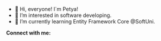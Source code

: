 - 👋 Hi, everyone! I`m Petya!
- 👀 I’m interested in software developing.
- 🌱 I’m currently learning Entity Framework Core @SoftUni.

**Connect with me:**




<!--
**petyadatanasova/petyadatanasova** is a ✨ _special_ ✨ repository because its `README.md` (this file) appears on your GitHub profile.

Here are some ideas to get you started:

- 🔭 I’m currently working on ...
- 🌱 I’m currently learning ...
- 👯 I’m looking to collaborate on ...
- 🤔 I’m looking for help with ...
- 💬 Ask me about ...
- 📫 How to reach me: ...
- 😄 Pronouns: ...
- ⚡ Fun fact: ...
Connect with me:
petya-atanasova-66853289/


-->
